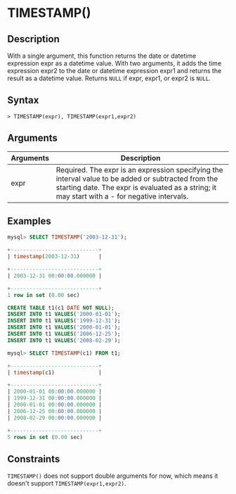 # **TIMESTAMP()**

## **Description**

With a single argument, this function returns the date or datetime expression expr as a datetime value. With two arguments, it adds the time expression expr2 to the date or datetime expression expr1 and returns the result as a datetime value. Returns `NULL` if expr, expr1, or expr2 is `NULL`.

## **Syntax**

```
> TIMESTAMP(expr), TIMESTAMP(expr1,expr2)
```

## **Arguments**

|  Arguments   | Description  |
|  ----  | ----  |
| expr  | Required.  The expr is an expression specifying the interval value to be added or subtracted from the starting date. The expr is evaluated as a string; it may start with a - for negative intervals. |

## **Examples**

```sql
mysql> SELECT TIMESTAMP('2003-12-31');

+----------------------------+
| timestamp(2003-12-31)      |

+----------------------------+
| 2003-12-31 00:00:00.000000 |

+----------------------------+
1 row in set (0.00 sec)
```

```sql
CREATE TABLE t1(c1 DATE NOT NULL);
INSERT INTO t1 VALUES('2000-01-01');
INSERT INTO t1 VALUES('1999-12-31');
INSERT INTO t1 VALUES('2000-01-01');
INSERT INTO t1 VALUES('2006-12-25');
INSERT INTO t1 VALUES('2008-02-29');

mysql> SELECT TIMESTAMP(c1) FROM t1;

+----------------------------+
| timestamp(c1)              |

+----------------------------+
| 2000-01-01 00:00:00.000000 |
| 1999-12-31 00:00:00.000000 |
| 2000-01-01 00:00:00.000000 |
| 2006-12-25 00:00:00.000000 |
| 2008-02-29 00:00:00.000000 |

+----------------------------+
5 rows in set (0.00 sec)
```

## **Constraints**

`TIMESTAMP()` does not support double arguments for now, which means it doesn't support `TIMESTAMP(expr1,expr2)`.
